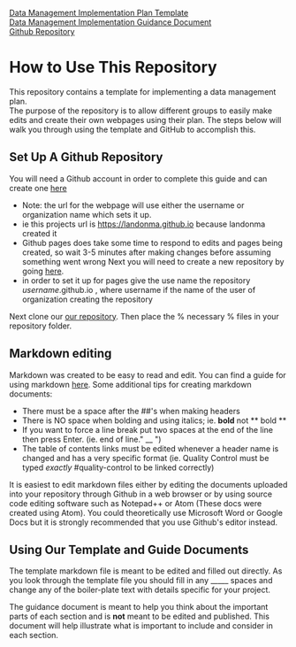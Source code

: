 [Data Management Implementation Plan Template](https://landonma.github.io/datamanagement/datastorage-norm-edited)  
[Data Management Implementation Guidance Document](https://landonma.github.io/datamanagement/guidance-edit)  
[Github Repository](https://github.com/landonma/datamanagement)
# How to Use This Repository
This repository contains a template for implementing a data management plan.  
The purpose of the repository is to allow different groups to easily make edits and create their own webpages using their plan.
The steps below will walk you through using the template and GitHub to accomplish this.


## Set Up A Github Repository
 You will need a Github account in order to complete this guide and can create one [here](hhttps://github.com/join)
  * Note: the url for the webpage will use either the username or organization name which sets it up.
  * ie this projects url is https://landonma.github.io because landonma created it
  * Github pages does take some time to respond to edits and pages being created, so wait 3-5 minutes after making changes before assuming something went wrong
Next you will need to create a new repository by going [here](https://github.com/new).
* in order to set it up for pages give the use name the repository *username*.github.io ,  where username if the name of the user of organization creating the repository


Next clone our [our repository](https://github.com/landonma/datamanagement). Then place the  % necessary % files in your repository folder.

## Markdown editing
Markdown was created to be easy to read and edit. You can find a guide for using markdown [here](https://github.com/adam-p/markdown-here/wiki/Markdown-Cheatsheet). Some additional tips for creating markdown documents:
* There must be a space after the ##'s when making headers
* There is NO space when bolding and using italics; ie. **bold** not ** bold **
* If you want to force a line break put two spaces at the end of the line then press Enter.
(ie. end of line." __ ")
* The table of contents links must be edited whenever a header name is changed and has a very specific format (ie. Quality Control must be typed *exactly* #quality-control to be linked correctly)

It is easiest to edit markdown files either by editing the documents uploaded into your repository through Github in a web browser or by using source code editing software such as Notepad++ or Atom (These docs were created using Atom). You could theoretically use Microsoft Word or Google Docs but it is strongly recommended that you use Github's editor instead.

## Using Our Template and Guide Documents
The template markdown file is meant to be edited and filled out directly. As you look through the template file you should fill in any _____ spaces and change any of the boiler-plate text with details specific for your project.  



The guidance document is meant to help you think about the important parts of each section and is **not** meant to be edited and published. This document will help illustrate what is important to include and consider in each section.
